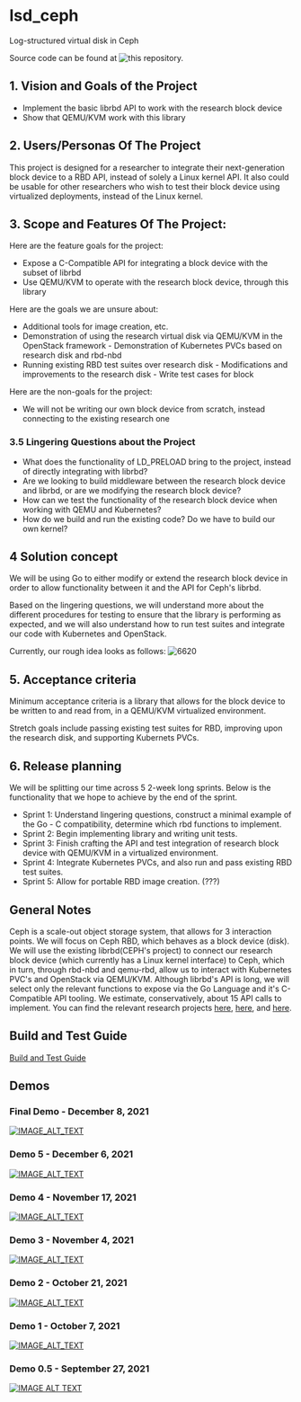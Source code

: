 # lsd_ceph
Log-structured virtual disk in Ceph

Source code can be found at ![this](https://github.com/SiddheshRane/librbdbs3) repository.

## 1. Vision and Goals of the Project

 -  Implement the basic librbd API to work with the research block device
 -  Show that QEMU/KVM work with this library

## 2. Users/Personas Of The Project

This project is designed for a researcher to integrate their next-generation block device to a RBD API, instead of solely a Linux kernel API. It also could be usable for other researchers who wish to test their block device using virtualized deployments, instead of the Linux kernel.

## 3. Scope and Features Of The Project:

  Here are the feature goals for the project:
  
  - Expose a C-Compatible API for integrating a block device with the subset of librbd
  - Use QEMU/KVM to operate with the research block device, through this library
  
 
  Here are the goals we are unsure about:
  
   - Additional tools for image creation, etc.
   - Demonstration of using the research virtual disk via QEMU/KVM in the OpenStack framework
    - Demonstration of Kubernetes PVCs based on research disk and rbd-nbd
   - Running existing RBD test suites over research disk
    - Modifications and improvements to the research disk
    -  Write test cases for block 
  
  Here are the non-goals for the project:
  
   - We will not be writing our own block device from scratch, instead connecting to the existing research one
   
### 3.5 Lingering Questions about the Project

  - What does the functionality of LD_PRELOAD bring to the project, instead of directly integrating with librbd?
  - Are we looking to build middleware between the research block device and librbd, or are we modifying the research block device?
  - How can we test the functionality of the research block device when working with QEMU and Kubernetes?
  - How do we build and run the existing code? Do we have to build our own kernel?

## 4 Solution concept

 We will be using Go to either modify or extend the research block device in order to allow functionality between it and the API for Ceph's librbd.
 
 Based on the lingering questions, we will understand more about the different procedures for testing to ensure that the library is performing as expected, and we will also understand how to run test suites and integrate our code with Kubernetes and OpenStack.
 
 Currently, our rough idea looks as follows:
 ![6620](https://user-images.githubusercontent.com/74415990/134605606-0dfd21b2-eaa9-4efd-b1c6-d8b88bd33544.png)

## 5. Acceptance criteria

Minimum acceptance criteria is a library that allows for the block device to be written to and read from, in a QEMU/KVM virtualized environment.

Stretch goals include passing existing test suites for RBD, improving upon the research disk, and supporting Kubernets PVCs.

## 6. Release planning
 We will be splitting our time across 5 2-week long sprints. Below is the functionality that we hope to achieve by the end of the sprint.
 
 - Sprint 1: Understand lingering questions, construct a minimal example of the Go - C compatibility, determine which rbd functions to implement.
 - Sprint 2: Begin implementing library and writing unit tests.
 - Sprint 3: Finish crafting the API and test integration of research block device with QEMU/KVM in a virtualized environment.
 - Sprint 4: Integrate Kubernetes PVCs, and also run and pass existing RBD test suites.
 - Sprint 5: Allow for portable RBD image creation. (???)

## General Notes

Ceph is a scale-out object storage system, that allows for 3 interaction points. We will focus on Ceph RBD, which behaves as a block device (disk). We will use the existing librbd(CEPH's project) to connect our research block device (which currently has a Linux kernel interface) to Ceph, which in turn, through rbd-nbd and qemu-rbd, allow us to interact with Kubernetes PVC's and OpenStack via QEMU/KVM. Although librbd's API is long, we will select only the relevant functions to expose via the Go Language and it's C-Compatible API tooling. We estimate, conservatively, about 15 API calls to implement. You can find the relevant research projects [here](https://github.com/asch/dis), [here](https://github.com/asch/bs3), and [here](https://github.com/asch/buse).

## Build and Test Guide
[Build and Test Guide](/build)

## Demos

### Final Demo - December 8, 2021
[![IMAGE_ALT_TEXT](http://img.youtube.com/vi/wpOsMVFjCA0/0.jpg)](https://youtu.be/wpOsMVFjCA0 "Log structured virtual disk Final Project")
### Demo 5 - December 6, 2021
[![IMAGE_ALT_TEXT](http://img.youtube.com/vi/kH5t9IzIbu4/0.jpg)](https://youtu.be/kH5t9IzIbu4 "Log structured virtual disk for Ceph NEU CS6620 Demo #5")
### Demo 4 - November 17, 2021
[![IMAGE_ALT_TEXT](http://img.youtube.com/vi/3aT3UE8M4LY/0.jpg)](https://youtu.be/3aT3UE8M4LY "Log structured virtual disk for Ceph NEU CS6620 Demo #4")
### Demo 3 - November 4, 2021
[![IMAGE_ALT_TEXT](http://img.youtube.com/vi/ECu2aU-uKKQ/0.jpg)](https://www.youtube.com/watch?v=ECu2aU-uKKQ "Log structured virtual disk for Ceph NEU CS6620 Demo #3")
### Demo 2 - October 21, 2021
[![IMAGE_ALT_TEXT](http://img.youtube.com/vi/2DXEPQgI0OM/0.jpg)](https://www.youtube.com/watch?v=2DXEPQgI0OM "Log structured virtual disk for Ceph NEU CS6620 Demo #2")

### Demo 1 - October 7, 2021
[![IMAGE_ALT_TEXT](http://img.youtube.com/vi/ycN05trcXdA/0.jpg)](https://www.youtube.com/watch?v=ycN05trcXdA "Log structured virtual disk for Ceph NEU CS6620 Demo #1")

### Demo 0.5 - September 27, 2021

[![IMAGE ALT TEXT](http://img.youtube.com/vi/-0fYlONZotE/0.jpg)](http://www.youtube.com/watch?v=-0fYlONZotE "Log structured virtual disk for Ceph NEU CS6620 Demo #0.5")
